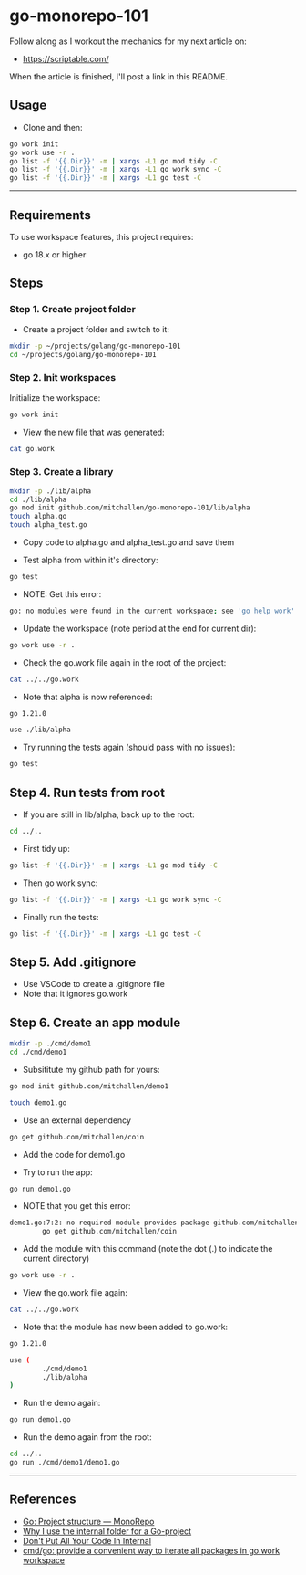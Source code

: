 go-monorepo-101
==

Follow along as I workout the mechanics for my next article on:
* https://scriptable.com/

When the article is finished, I'll post a link in this README.

## Usage

* Clone and then:

```sh
go work init
go work use -r .
go list -f '{{.Dir}}' -m | xargs -L1 go mod tidy -C
go list -f '{{.Dir}}' -m | xargs -L1 go work sync -C
go list -f '{{.Dir}}' -m | xargs -L1 go test -C
```


* * *

## Requirements

To use workspace features, this project requires:
* go 18.x or higher

## Steps

### Step 1. Create project folder

* Create a project folder and switch to it:

```sh
mkdir -p ~/projects/golang/go-monorepo-101
cd ~/projects/golang/go-monorepo-101
```

### Step 2. Init workspaces

Initialize the workspace:

```sh
go work init
```

* View the new file that was generated:

```sh
cat go.work
```

### Step 3. Create a library

```sh
mkdir -p ./lib/alpha
cd ./lib/alpha
go mod init github.com/mitchallen/go-monorepo-101/lib/alpha
touch alpha.go
touch alpha_test.go
```

* Copy code to alpha.go and alpha_test.go and save them

* Test alpha from within it's directory:

```sh
go test
```

* NOTE: Get this error:
```sh
go: no modules were found in the current workspace; see 'go help work'
```

* Update the workspace (note period at the end for current dir):
```sh
go work use -r . 
```

* Check the go.work file again in the root of the project:
```sh
cat ../../go.work 
```
* Note that alpha is now referenced:
```sh
go 1.21.0

use ./lib/alpha
```

* Try running the tests again (should pass with no issues):
```sh
go test
```

## Step 4. Run tests from root

* If you are still in lib/alpha, back up to the root:

```sh
cd ../..
```

* First tidy up:

```sh
go list -f '{{.Dir}}' -m | xargs -L1 go mod tidy -C
```

* Then go work sync:

```sh
go list -f '{{.Dir}}' -m | xargs -L1 go work sync -C
```

* Finally run the tests:

```sh
go list -f '{{.Dir}}' -m | xargs -L1 go test -C
```

## Step 5. Add .gitignore

* Use VSCode to create a .gitignore file
* Note that it ignores go.work

## Step 6. Create an app module

```sh
mkdir -p ./cmd/demo1
cd ./cmd/demo1
```

* Subsititute my github path for yours:

```sh
go mod init github.com/mitchallen/demo1
```

```sh
touch demo1.go
```

* Use an external dependency

```sh
go get github.com/mitchallen/coin
```

* Add the code for demo1.go

* Try to run the app:

```sh
go run demo1.go
```

* NOTE that you get this error:
```sh
demo1.go:7:2: no required module provides package github.com/mitchallen/coin; to add it:
        go get github.com/mitchallen/coin
```

* Add the module with this command (note the dot (.) to indicate the current directory)

```sh
go work use -r .
```

* View the go.work file again:

```sh
cat ../../go.work
```

* Note that the module has now been added to go.work:

```sh
go 1.21.0

use (
        ./cmd/demo1
        ./lib/alpha
)
```

* Run the demo again:

```sh
go run demo1.go
```

* Run the demo again from the root:

```sh
cd ../..
go run ./cmd/demo1/demo1.go
```

* * *

## References

* [Go: Project structure — MonoRepo](https://blog.devops.dev/go-project-structure-monorepo-daa762ec36a2)
* [Why I use the internal folder for a Go-project](https://medium.com/@as27/internal-folder-133a4867733c)
* [Don't Put All Your Code In Internal](https://ido50.net/content/dont-put-all-your-code-in-internal)
* [cmd/go: provide a convenient way to iterate all packages in go.work workspace](https://github.com/golang/go/issues/50745)